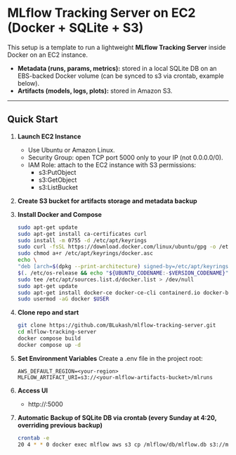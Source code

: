 # MLflow Tracking Server on EC2 (Docker + SQLite + S3)

This setup is a template to run a lightweight **MLflow Tracking Server** inside Docker on an EC2 instance.  

- **Metadata (runs, params, metrics):** stored in a local SQLite DB on an EBS-backed Docker volume (can be synced to s3 via crontab, example below).
- **Artifacts (models, logs, plots):** stored in Amazon S3.

---

## Quick Start

1. **Launch EC2 Instance**
    - Use Ubuntu or Amazon Linux.
    - Security Group: open TCP port 5000 only to your IP (not 0.0.0.0/0).
    - IAM Role: attach to the EC2 instance with S3 permissions:
        - s3:PutObject
        - s3:GetObject
        - s3:ListBucket

2. **Create S3 bucket for artifacts storage and metadata backup**

2. **Install Docker and Compose**
    ```bash
    sudo apt-get update
    sudo apt-get install ca-certificates curl
    sudo install -m 0755 -d /etc/apt/keyrings
    sudo curl -fsSL https://download.docker.com/linux/ubuntu/gpg -o /etc/apt/keyrings/docker.asc
    sudo chmod a+r /etc/apt/keyrings/docker.asc
    echo \
    "deb [arch=$(dpkg --print-architecture) signed-by=/etc/apt/keyrings/docker.asc] https://download.docker.com/linux/ubuntu \
    $(. /etc/os-release && echo "${UBUNTU_CODENAME:-$VERSION_CODENAME}") stable" | \
    sudo tee /etc/apt/sources.list.d/docker.list > /dev/null
    sudo apt-get update
    sudo apt-get install docker-ce docker-ce-cli containerd.io docker-buildx-plugin docker-compose-plugin
    sudo usermod -aG docker $USER
    ```

3. **Clone repo and start**
    ```bash
    git clone https://github.com/BLukash/mlflow-tracking-server.git
    cd mlflow-tracking-server
    docker compose build
    docker compose up -d
    ```

4. **Set Environment Variables**
    Create a .env file in the project root:
    ```env
    AWS_DEFAULT_REGION=<your-region>
    MLFLOW_ARTIFACT_URI=s3://<your-mlflow-artifacts-bucket>/mlruns
    ```

5. **Access UI**
    - http://<EC2-public-IP>:5000

6. **Automatic Backup of SQLite DB via crontab (every Sunday at 4:20, overriding previous backup)**
    ```bash
    crontab -e
    20 4 * * 0 docker exec mlflow aws s3 cp /mlflow/db/mlflow.db s3://my-mlflow-artifacts-bucket/backups/mlflow-weekly.db
    ```